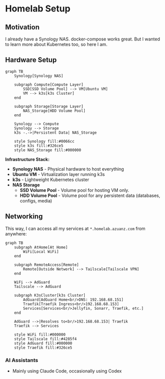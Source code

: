 # Homelab Setup

## Motivation

I already have a Synology NAS. docker-compose works great. But I wanted to learn more about Kubernetes too, so here I am.

## Hardware Setup

```mermaid
graph TB
    Synology[Synology NAS]

    subgraph Compute[Compute Layer]
        SSD[SSD Volume Pool] --> VM[Ubuntu VM]
        VM --> k3s[k3s Cluster]
    end

    subgraph Storage[Storage Layer]
        NAS_Storage[HDD Volume Pool]
    end

    Synology --> Compute
    Synology --> Storage
    k3s -.->|Persistent Data| NAS_Storage

    style Synology fill:#0066cc
    style k3s fill:#326ce5
    style NAS_Storage fill:#000000
```

**Infrastructure Stack:**

- **Synology NAS** - Physical hardware to host everything
- **Ubuntu VM** - Virtualization layer running k3s
- **k3s** - Lightweight Kubernetes cluster
- **NAS Storage**
  - **SSD Volume Pool** - Volume pool for hosting VM only.
  - **HDD Volume Pool** - Volume pool for any persistent data (databases, configs, media)

## Networking

This way, I can access all my services at `*.homelab.azuanz.com` from anywhere:

```mermaid
graph TB
    subgraph AtHome[At Home]
        WiFi[Local WiFi]
    end

    subgraph RemoteAccess[Remote]
        Remote[Outside Network] --> Tailscale[Tailscale VPN]
    end

    WiFi --> AdGuard
    Tailscale --> AdGuard

    subgraph K3sCluster[k3s Cluster]
        AdGuard[AdGuard Home<br/>DNS: 192.168.68.151]
        Traefik[Traefik Ingress<br/>192.168.68.153]
        Services[Services<br/>Jellyfin, Sonarr, Traefik, etc.]
    end

    AdGuard -->|Resolves to<br/>192.168.68.153| Traefik
    Traefik --> Services

    style WiFi fill:#000000
    style Tailscale fill:#4285f4
    style AdGuard fill:#000000
    style Traefik fill:#326ce5
```

### AI Assistants

- Mainly using Claude Code, occasionally using Codex
